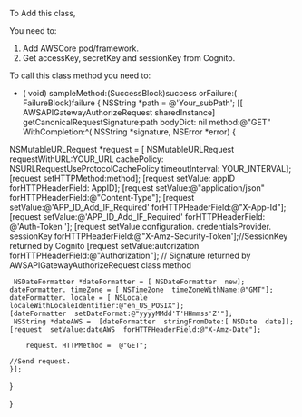 To Add this class,

You need to:

1) Add AWSCore pod/framework.
2) Get accessKey, secretKey and sessionKey from Cognito.

To call this class method you need to:


 - ( void) sampleMethod:(SuccessBlock)success orFailure:( FailureBlock)failure
{
     NSString *path = @'Your_subPath';
    [[ AWSAPIGatewayAuthorizeRequest sharedInstance]  getCanonicalRequestSignature:path  bodyDict: nil  method:@"GET"  WithCompletion:^( NSString *signature,   NSError *error) {
      

  NSMutableURLRequest *request = [ NSMutableURLRequest  requestWithURL:YOUR_URL
                                                            cachePolicy: NSURLRequestUseProtocolCachePolicy
                                                        timeoutInterval: YOUR_INTERVAL];
    [request  setHTTPMethod:method];
    [request  setValue: appID  forHTTPHeaderField: AppID];
    [request  setValue:@"application/json"  forHTTPHeaderField:@"Content-Type"];
	[request  setValue:@'APP_ID_Add_IF_Required' forHTTPHeaderField:@"X-App-Id"];
    [request  setValue:@'APP_ID_Add_IF_Required' forHTTPHeaderField: @'Auth-Token '];
    [request  setValue:configuration. credentialsProvider. sessionKey  forHTTPHeaderField:@"X-Amz-Security-Token'];//SessionKey returned by Cognito
    [request  setValue:autorization  forHTTPHeaderField:@"Authorization"]; // Signature returned by AWSAPIGatewayAuthorizeRequest class method


     NSDateFormatter *dateFormatter = [ NSDateFormatter  new];
    dateFormatter. timeZone = [ NSTimeZone  timeZoneWithName:@"GMT"];
    dateFormatter. locale = [ NSLocale  localeWithLocaleIdentifier:@"en_US_POSIX"];
    [dateFormatter  setDateFormat:@"yyyyMMdd'T'HHmmss'Z'"];
     NSString *dateAWS =  [dateFormatter  stringFromDate:[ NSDate  date]];
    [request  setValue:dateAWS  forHTTPHeaderField:@"X-Amz-Date"];

        request. HTTPMethod =  @"GET";
   
	//Send request.
    }];
}

}